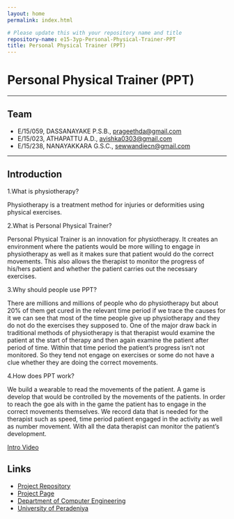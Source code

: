 ```yaml
---
layout: home
permalink: index.html

# Please update this with your repository name and title
repository-name: e15-3yp-Personal-Physical-Trainer-PPT
title: Personal Physical Trainer (PPT)
---
```


[comment]: # "This is the standard layout for the project, but you can clean this and use your own template"

# Personal Physical Trainer (PPT)

---

## Team
-  E/15/059, DASSANAYAKE P.S.B., [prageethda@gmail.com](mailto:prageethda@gmail.com)
-  E/15/023, ATHAPATTU A.D., [avishka0303@gmail.com](mailto:avishka0303@gmail.com)
-  E/15/238, NANAYAKKARA G.S.C., [sewwandiecn@gmail.com](mailto:sewwandiecn@gmail.com)

---

## Introduction

1.What is physiotherapy?

Physiotherapy is a treatment method for injuries or deformities using physical exercises.

 

2.What is Personal Physical Trainer?

Personal Physical Trainer is an innovation for physiotherapy. It creates an environment where the patients would be more willing to engage in physiotherapy   as well as it makes sure that patient would do the correct movements. This also allows the therapist to monitor the progress of his/hers patient and whether the patient carries out the necessary exercises.

3.Why should people use PPT?

There are millions and millions of people who do physiotherapy but  about 20% of them get cured in the relevant time period if we trace the causes for it we can see that most of the time people give up physiotherapy and they do not do the exercises they supposed to. One of the major draw back in traditional methods of physiotherapy is that therapist would examine the patient at the start of therapy and then again examine the patient after period of time. Within that time period the patient’s progress isn’t not monitored. So they tend not engage on exercises or some do not have a clue whether they are doing the correct movements.

4.How does PPT work?

We build a wearable to read the movements of the patient. A game is develop that would be controlled by the movements of the patients. In order to reach the goe als with in the game the patient has to engage in the correct movements themselves.  We record data that is needed for the therapist such as speed, time period patient engaged in the activity as well as number movement. With all the data therapist can monitor the patient’s development.  

[Intro Video](data/videos/PPT.mp4)



## Links

- <a href = "https://github.com/cepdnaclk/e15-3yp-Personal-Physical-Trainer-PPT" target = "_blank"> Project Repository </a>
- <a href = "https://cepdnaclk.github.io/e15-3yp-Personal-Physical-Trainer-PPT/" target = "_blank">Project Page</a>
- <a href = "http://www.ce.pdn.ac.lk/" target = "_blank">Department of Computer Engineering</a>
- <a href = "https://eng.pdn.ac.lk/" target = "_blank">University of Peradeniya</a>


[//]: # (Please refer this to learn more about Markdown syntax)
[//]: # (https://github.com/adam-p/markdown-here/wiki/Markdown-Cheatsheet)
